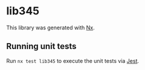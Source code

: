 # lib345

This library was generated with [Nx](https://nx.dev).

## Running unit tests

Run `nx test lib345` to execute the unit tests via [Jest](https://jestjs.io).
